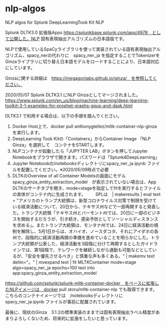 # nlp-algos
NLP algos for Splunk DeepLearningTook Kit NLP

Splunk DLTK3.0 拡張版Apps https://splunkbase.splunk.com/app/4978　として公開した、NLP 固有表現抽出アルゴリズムの日本語版です。

NLPで使用しているSpaCyライブラリを使って実装されている固有表現抽出アルゴリズム、spacy_nerの代わりに　spacy_ner_ja を指定することでTokenizerをGinzaライブラリに切り替え日本語モデルをロードすることにより、日本語対応にしています。

Ginzaに関する詳細は　https://megagonlabs.github.io/ginza/　を参照してください。

2020/05/07 Splunk DLTK3.1 にNLP Ginzaとしてマージされました。https://www.splunk.com/en_us/blog/machine-learning/deep-learning-toolkit-3-1-examples-for-prophet-graphs-gpus-and-dask.html

DLTK3.1 で利用する場合は、以下の手順を踏んでください。

1. Docker Host上で、docker pull anthonygtellez/mltk-container-nlp-ginza を実行します。
2. DeepLearning Took Kitの「Containers」からContainer Image 「NLP Ginza」を選択して　コンテナをSTARTします。
3. NLPコンテナが起動したら「JUPYTER LAB」ボタンを押してJupyter Notebookをブラウザで開きます。パスワードは「Splunk4DeepLearning」
4. Jupyter Notebookの/notebooksディレクトリにspacy_ner_ja.ipynb ファイルを配置してください。※2020/05/09時点で必要
5. DLTKのOverview of all Container  Modelsの画面にモデル　spacy_ginza_entity_extraction_model　が表示されていない場合は、App DLTKのサーチタブを開き、mode=stageを指定してfitを実行するとファイルの実体がコンテナ内に生成されます。
　　SPLは　| makeresults | eval text = "アメリカのトランプ大統領は、新型コロナウイルス対策で制限を受けている経済活動について、20日から、テキサス州などで一部再開すると発表した。トランプ大統領「テキサス州とバーモント州では、20日に一部のビジネスを開始するだろうが、引き続き、感染予防としてソーシャルディスタンスを求める」。またトランプ大統領は、モンタナ州では、24日に経済活動の規制を解除し、5月1日からは、オハイオ、ノースダコタ、それにアイダホの各州で、段階的に経済活動再開の準備を進めていることを明らかにした。トランプ大統領が公表した、経済活動を3段階に分けて再開するとしたガイドラインでは、第1段階で、テレワークを継続しながら通勤も可能などとしているが、「安全を優先させるべき」と慎重な声も多くある。" | makemv text delim="。" | mvexpand text | fit MLTKContainer mode=stage algo=spacy_ner_ja epochs=100 text into app:spacy_ginza_entity_extraction_model


https://github.com/splunk/splunk-mltk-container-docker　をベースに拡張したNLPイメージは　docker pull storu/mltk-container-nlp でも取得できます。こちらのコンテナイメージでは　/notebooksディレクトリにspacy_ner_ja.ipynb ファイルが事前に配置されています。　

最後に、現状のGinza　3.1.2の標準実装のままでは固有表現抽出ラベル精度があまりよろしくないため、将来的に拡張をしたいと思っています。
